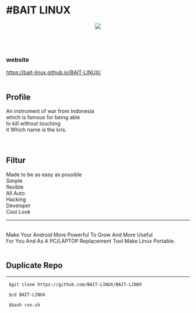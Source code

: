 <h1>#BAIT LINUX</h1>
<center>
<img src="https://d.top4top.io/p_2044mnp6q0.png" >
</center>
<br>
<br>
<br>
<h3>website</h3>
<a href="https://bait-linux.github.io/BAIT-LINUX/">https://bait-linux.github.io/BAIT-LINUX/</a>
<br><br>
<h2>Profile</h2>
An instrument of war from Indonesia<br>
which is famous for being able<br>
to kill without touching<br>
it Which name is the kris.<br>
<br><br>
<h2>Filtur</h2>
Made to be as easy as possible<br>
Simple<br>
flexible<br>
All Auto<br>
Hacking<br>
Developer<br>
Cool Look
<br><hr/><br>
Make Your Android More Powerful To Grow And More Useful<br>For You And As A PC/LAPTOP Replacement Tool Make Linux Portable.
<br><br>
<h2>Duplicate Repo</h2>

----------------------------------------------------------------

     $git clone https://github.com/BAIT-LINUX/BAIT-LINUX

     $cd BAIT-LINUX

     $bash run.sh
  
  
  
